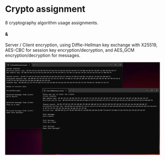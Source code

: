 # Crypto assignment

8 cryptography algorithm usage assignments.
#### &  
Server / Client encryption, using Diffie-Hellman key exchange with X25519, AES-CBC for session key encryption/decryption, and AES_GCM encryption/decryption for messages.

![Demo](img/1.png)
